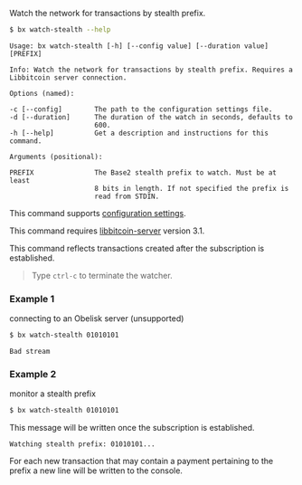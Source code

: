 Watch the network for transactions by stealth prefix.
```sh
$ bx watch-stealth --help
```
```
Usage: bx watch-stealth [-h] [--config value] [--duration value] [PREFIX]

Info: Watch the network for transactions by stealth prefix. Requires a
Libbitcoin server connection.

Options (named):

-c [--config]        The path to the configuration settings file.
-d [--duration]      The duration of the watch in seconds, defaults to
                     600.
-h [--help]          Get a description and instructions for this command.

Arguments (positional):

PREFIX               The Base2 stealth prefix to watch. Must be at least 
                     8 bits in length. If not specified the prefix is    
                     read from STDIN.
```
This command supports [configuration settings](Configuration-Settings).

This command requires [libbitcoin-server](https://github.com/libbitcoin/libbitcoin-server) version 3.1.

This command reflects transactions created after the subscription is established.

> Type `ctrl-c` to terminate the watcher.

### Example 1
connecting to an Obelisk server (unsupported)
```sh
$ bx watch-stealth 01010101
```
```
Bad stream
```
### Example 2
monitor a stealth prefix
```sh
$ bx watch-stealth 01010101
```
This message will be written once the subscription is established.
```
Watching stealth prefix: 01010101...
```
For each new transaction that may contain a payment pertaining to the prefix a new line will be written to the console.